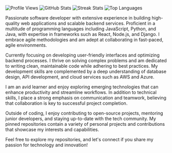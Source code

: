 ![Profile Views](https://komarev.com/ghpvc/?username=helgiolaf282&color=blueviolet)
![GitHub Stats](https://github-readme-stats.vercel.app/api?username=helgiolaf282&show_icons=true&theme=radical)
![Streak Stats](https://github-readme-streak-stats.herokuapp.com/?user=helgiolaf282&theme=radical)
![Top Languages](https://github-readme-stats.vercel.app/api/top-langs/?username=helgiolaf282&layout=compact&theme=radical)

Passionate software developer with extensive experience in building high-quality web applications and scalable backend services. Proficient in a multitude of programming languages including JavaScript, Python, and Java, with expertise in frameworks such as React, Node.js, and Django. I embrace agile methodologies and am adept at collaborating in fast-paced, agile environments.

Currently focusing on developing user-friendly interfaces and optimizing backend processes. I thrive on solving complex problems and am dedicated to writing clean, maintainable code while adhering to best practices. My development skills are complemented by a deep understanding of database design, API development, and cloud services such as AWS and Azure.

I am an avid learner and enjoy exploring emerging technologies that can enhance productivity and streamline workflows. In addition to technical skills, I place a strong emphasis on communication and teamwork, believing that collaboration is key to successful project completion.

Outside of coding, I enjoy contributing to open-source projects, mentoring junior developers, and staying up-to-date with the tech community. My pinned repositories contain a variety of personal projects and contributions that showcase my interests and capabilities.

Feel free to explore my repositories, and let's connect if you share my passion for technology and innovation!
